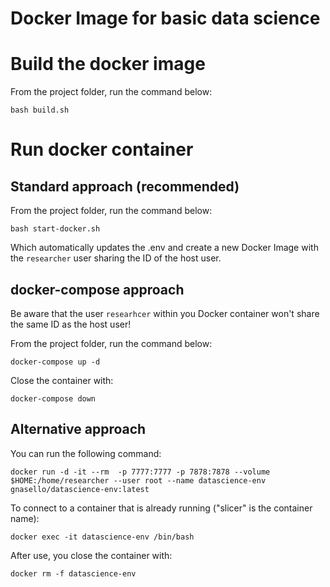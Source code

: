 # Docker Image for basic data science

# Build the docker image

From the project folder, run the command below:

```bash build.sh```

# Run docker container

## Standard approach (recommended)

From the project folder, run the command below:

```bash start-docker.sh```

Which automatically updates the .env and create a new Docker Image with the ```researcher``` user sharing the ID of the host user.

## docker-compose approach

Be aware that the user ```researhcer``` within you Docker container won't share the same ID as the host user!

From the project folder, run the command below:

```docker-compose up -d```

Close the container with:

```docker-compose down```

## Alternative approach

You can run the following command:

```docker run -d -it --rm  -p 7777:7777 -p 7878:7878 --volume $HOME:/home/researcher --user root --name datascience-env gnasello/datascience-env:latest```

To connect to a container that is already running ("slicer" is the container name):

```docker exec -it datascience-env /bin/bash```

After use, you close the container with:

```docker rm -f datascience-env```